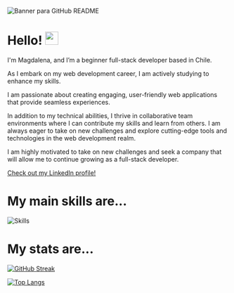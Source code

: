 ![Banner para GitHub README](https://github.com/MagdalenaPizarroO/MagdalenaPizarroO/assets/123502477/60ebe1ff-b11c-4cbc-b5e2-b0653020f9a6)

<h1>
  Hello!
  <img src="https://media.giphy.com/media/hvRJCLFzcasrR4ia7z/giphy.gif" width="30px"/>
</h1>
I'm Magdalena, and I’m a beginner full-stack developer based in Chile.

As I embark on my web development career, I am actively studying to enhance my skills. 


I am passionate about creating engaging, user-friendly web applications that provide seamless experiences. 

In addition to my technical abilities, I thrive in collaborative team environments where I can contribute my skills and learn from others. I am always eager to take on new challenges and explore cutting-edge tools and technologies in the web development realm.

I am highly motivated to take on new challenges and seek a company that will allow me to continue growing as a full-stack developer.

<a href="https://www.linkedin.com/in/magdalena-pizarro-ortega/">Check out my LinkedIn profile!</a>


My main skills are...
====

![Skills](https://github.com/MagdalenaPizarroO/MagdalenaPizarroO/assets/123502477/835e3713-caf3-491e-9aef-58a2f5db4fc5)

My stats are...
====

[![GitHub Streak](http://github-readme-streak-stats.herokuapp.com?user=MagdalenaPizarroO&theme=highcontrast&mode=weekly)](https://git.io/streak-stats)

[![Top Langs](https://github-readme-stats.vercel.app/api/top-langs/?username=MagdalenaPizarroO&layout=compact&theme=vision-friendly-dark)](https://github.com/anuraghazra/github-readme-stats)


<!--
**MagdalenaPizarroO/MagdalenaPizarroO** is a ✨ _special_ ✨ repository because its `README.md` (this file) appears on your GitHub profile.

Here are some ideas to get you started:

- 🔭 I’m currently working on ...
- 🌱 I’m currently learning ...
- 👯 I’m looking to collaborate on ...
- 🤔 I’m looking for help with ...
- 💬 Ask me about ...
- 📫 How to reach me: ...
- 😄 Pronouns: ...
- ⚡ Fun fact: ...
-->
